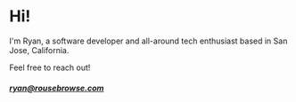 # Hi!

I'm Ryan, a software developer and all-around tech enthusiast based in San Jose, California.

Feel free to reach out!

##### ryan@rousebrowse.com
